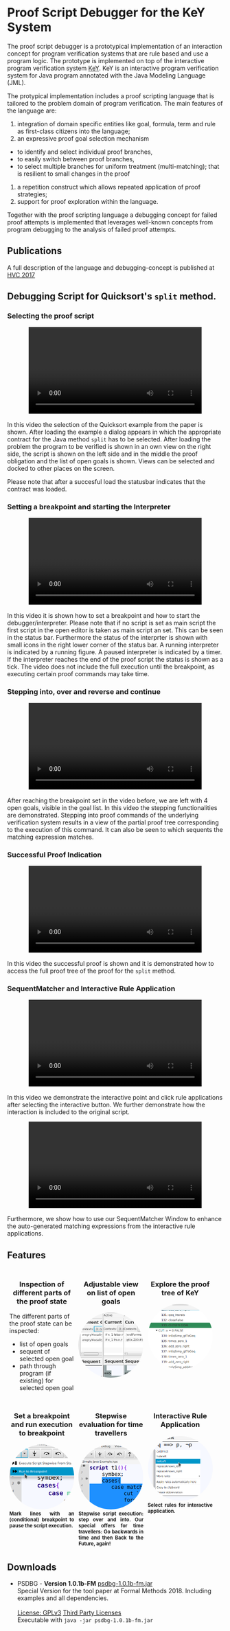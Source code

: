 <style>
        #content {
            width: 50em;
            margin: auto;
            border: 1px #ccc solid;
            border-bottom-left-radius: 2em;
            border-top-right-radius: 2em;
            background: ghostwhite;
            padding: 2em;
        }

        .column>div{
            float: left;
            width: 30%;
            margin:1%;
            text-align: left;
        }

        .column img {
            width: 150px;
            text-align: center;
        }
        
        img.thumb {
            width:100%;           
            border-radius:50%;
        }
       
       .column h3 {
            text-align:center;
       }
       
       div.feature-caption {
           text-align: block;           
           text-align: justify;
           font-size: 80%;
           font-weight:bold;
       }
       
</style>

# Proof Script Debugger for the KeY System

The proof script debugger is a prototypical implementation
of an interaction concept for program verification systems that are rule based and
use a program logic.
The prototype is implemented on top of the interactive program verification system
[KeY](http://www.key-project.org). KeY is an interactive program verification
system for Java program annotated with the Java Modeling Language (JML).


The protypical implementation includes a proof scripting language that is tailored to the
problem domain of program verification.
The main features of the language are:

1. integration of domain specific entities like goal, formula, term and rule as
first-class citizens into the language;</li>
1. an expressive proof goal selection mechanism
  * to identify and select individual proof branches,
  * to easily switch between proof branches,
  * to select multiple branches for uniform treatment (multi-matching);
  that is resilient to small changes in the proof
1. a repetition construct which allows repeated application of proof strategies;</li>
1. support for proof exploration within the language.</li>


Together with the proof scripting language a debugging concept for failed proof attempts
is implemented that leverages well-known concepts from program debugging to
the analysis of failed proof attempts.

## Publications

A full description of the language and debugging-concept 
is published at [HVC 2017](http://rdcu.be/E4fF)

## Debugging Script for Quicksort's `split` method.

### Selecting the proof script
<center>
<video width="80%"  controls>
  <source src="../psdbg_videos/selection.webm" type="video/webm">
Your browser does not support the video tag.
</video>
</center>

In this video the selection of the Quicksort example from the paper is shown.
After loading the example a dialog appears in which the appropriate contract for the 
Java method `split` has to be selected. After loading the problem the program to be verified is 
shown in an own view on the right side, the script is shown on the left side and in the middle the proof obligation and the list of open goals is shown. 
Views can be selected and docked to other places on the screen.

Please note that after a succesful load the statusbar indicates that the contract was loaded.

### Setting a breakpoint and starting the Interpreter

<center>
<video width="80%"  controls>
  <source src="../psdbg_videos/breakpoint.webm" type="video/webm">
Your browser does not support the video tag or WebM.
</video>
</center>

In this video it is shown how to set a breakpoint and how to start the debugger/interpreter. Please note that if no script is set as main script the first script in the open editor is taken as main script an set. This can be seen in the status bar.
Furthermore the status of the interprter is shown with small icons in the right lower corner of the status bar. A running interpreter is indicated by a running figure. A paused interpreter is indicated by a timer. 
If the interpreter reaches the end of the proof script the status is shown as a tick.
The video does not include the full execution until the breakpoint, as executing certain proof commands may take time.

### Stepping into, over and reverse and continue
<center>
<video width="80%"  controls>
  <source src="../psdbg_videos/stepping_new.webm" type="video/webm">
Your browser does not support the video tag or WebM.
</video>
</center>

After reaching the breakpoint set in the video before, we are left with 4 open goals, visible in the goal list.
In this video the stepping functionalities are demonstrated. Stepping into proof commands of the underlying verification system
results in a view of the partial proof tree corresponding to the execution of this command.
It can also be seen to which sequents the matching expression matches. 

### Successful Proof Indication
<center>
<video width="80%"  controls>
  <source src="../psdbg_videos/proof_new.webm" type="video/webm">
Your browser does not support the video tag or WebM.
</video>
</center>

In this video the successful proof is shown and it is demonstrated how to access the full proof tree of the proof for the `split` method.

### SequentMatcher and Interactive Rule Application
<center>
<video width="80%"  controls>
  <source src="../psdbg_videos/interactive.webm" type="video/webm">
Your browser does not support the video tag or WebM.
</video>
</center>

In this video we demonstrate the interactive point and click rule applications after selecting the interactive button. We further demonstrate how the interaction is included to the original script.

<center>
<video width="80%"  controls>
  <source src="../psdbg_videos/sequentmatcher.webm" type="video/webm">
Your browser does not support the video tag or WebM.
</video>
</center>

Furthermore, we show how to use our SequentMatcher Window to enhance the auto-generated matching expressions from the 
interactive rule applications.



## Features

<div class="column">
    <div>
        <h3>Inspection of different parts of the proof state</h3>
        <p> 
        The different parts of the proof state can be inspected:
        <ul>
        <li>list of open goals</li>
        <li>sequent of selected open goal</li>
        <li>path through program (if existing) for selected open goal</li>
        </ul>
        </p> 
    </div>
    <div >
        <h3>Adjustable view on list of open goals</h3>
        <img class="thumb" src="img/thumb_ScreenshotGoalList.png" />
        <div class="feature-caption"/></div>
    </div>
    <div >
        <h3>Explore the proof tree of KeY</h3>
        <img class="thumb" src="img/thumb_ScreenshotProofTree.png"/>
        <div class="feature-caption"/></div>
    </div>
</div>
<div style="clear: both;"/>

<div class="column">
    <div>
        <h3>Set a breakpoint and run execution to breakpoint</h3>
        <img src="img/thumb_ScreenshotBreakpoint.png" class="thumb"/>
        <div class="feature-caption">
            Mark lines with an (conditional) breakpoint to pause the script execution.
        </div>
    </div>
    <div> 
        <h3>Stepwise evaluation for time travellers</h3>
        <img src="img/thumb_ScreenshotStep.png" class="thumb" />
        <div class="feature-caption">
            Stepwise script execution: step over and into.
            Our special offers for time travellers: Go backwards in time
            and then Back to the Future, again!
        </div>
    </div>
    <div> 
      <h3> Interactive Rule Application</h3>
        <img src="img/thumb_ScreenshotInteractive.png" class="thumb" />
        <div class="feature-caption">
        Select rules for interactive application.
        </div>
  </div>
</div>

<div style="clear: both;"/> 

<h2>Downloads</h2>

<ul>
 <li>PSDBG - <strong>Version 1.0.1b-FM</strong> 
    <a href="../psdbg_releases/psdbg-1.0.1b-fm.jar">psdbg-1.0.1b-fm.jar</a>
    <br>
    Special Version for the tool paper at Formal Methods 2018.
    Including examples and all dependencies.
    <br>
   <!-- Requires Java version 1.8.0_121 or higher -->
    <br>
    <a href="https://www.gnu.org/licenses/gpl-3.0.txt">License: GPLv3</a>
    <a href="thirdparty.txt">Third Party Licenses</a> 
    <br>
    Executable with <code>java -jar psdbg-1.0.1b-fm.jar</code>
 </li>
</ul>

<div style="clear: both;"/>

